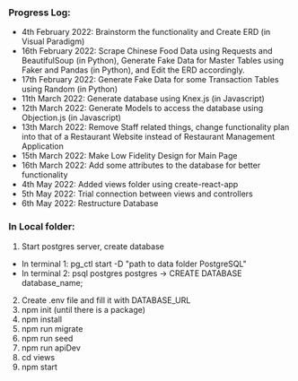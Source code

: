 ### Progress Log:
- 4th February 2022: Brainstorm the functionality and Create ERD (in Visual Paradigm)
- 16th February 2022: Scrape Chinese Food Data using Requests and BeautifulSoup (in Python), Generate Fake Data for Master Tables using Faker and Pandas (in Python), and Edit the ERD accordingly.
- 17th February 2022: Generate Fake Data for some Transaction Tables using Random (in Python)
- 11th March 2022: Generate database using Knex.js (in Javascript)
- 12th March 2022: Generate Models to access the database using Objection.js (in Javascript)
- 13th March 2022: Remove Staff related things, change functionality plan into that of a Restaurant Website instead of Restaurant Management Application
- 15th March 2022: Make Low Fidelity Design for Main Page
- 16th March 2022: Add some attributes to the database for better functionality
- 4th May 2022: Added views folder using create-react-app
- 5th May 2022: Trial connection between views and controllers
- 6th May 2022: Restructure Database

### In Local folder:
1. Start postgres server, create database
- In terminal 1: pg_ctl start -D "path to data folder PostgreSQL"
- In terminal 2: psql postgres postgres -> CREATE DATABASE database_name;
2. Create .env file and fill it with DATABASE_URL
3. npm init (until there is a package)
4. npm install
5. npm run migrate
6. npm run seed
7. npm run apiDev
8. cd views
9. npm start